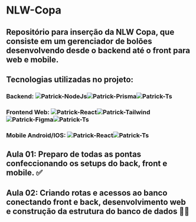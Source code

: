 # NLW-Copa
## Repositório para inserção da NLW Copa, que consiste em um gerenciador de bolões desenvolvendo desde o backend até o front para web e mobile.

## Tecnologias utilizadas no projeto: 
### Backend: <img  alt="Patrick-NodeJs" src="https://img.shields.io/badge/Node.js-339933?style=for-the-badge&logo=nodedotjs&logoColor=white" /><img alt="Patrick-Prisma" src="https://img.shields.io/badge/Prisma-3982CE?style=for-the-badge&logo=Prisma&logoColor=white" /><img  alt="Patrick-Ts" src="https://img.shields.io/badge/TypeScript-007ACC?style=for-the-badge&logo=typescript&logoColor=white" />

### Frontend Web: <img alt="Patrick-React" src="https://img.shields.io/badge/react-%2320232a.svg?style=for-the-badge&logo=react&logoColor=%2361DAFB" /><img  alt="Patrick-Tailwind" src="https://img.shields.io/badge/Tailwind_CSS-38B2AC?style=for-the-badge&logo=tailwind-css&logoColor=white" /><img alt="Patrick-Figma" src="https://img.shields.io/badge/figma-%23F24E1E.svg?style=for-the-badge&logo=figma&logoColor=white" /><img  alt="Patrick-Ts" src="https://img.shields.io/badge/TypeScript-007ACC?style=for-the-badge&logo=typescript&logoColor=white" />

### Mobile Android/IOS: <img  alt="Patrick-React" src="https://img.shields.io/badge/React_Native-20232A?style=for-the-badge&logo=react&logoColor=61DAFB"><img  alt="Patrick-Ts" src="https://img.shields.io/badge/TypeScript-007ACC?style=for-the-badge&logo=typescript&logoColor=white" />

## Aula 01: Preparo de todas as pontas confeccionando os setups do back, front e mobile. ✅

## Aula 02: Criando rotas e acessos ao banco conectando front e back, desenvolvimento web e construção da estrutura do banco de dados 👷‍♂️
